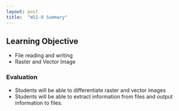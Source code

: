 ```yaml
---
layout: post
title:  "W11-0 Summary"
---
```


## Learning Objective
- File reading and writing 
- Raster and Vector Image 

### Evaluation 
- Students will be able to differentiate raster and vector images 
- Students will be able to extract information from files and output information to files. 